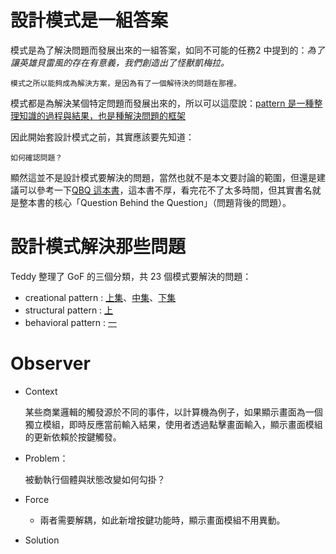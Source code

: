 # 設計模式是一組答案

模式是為了解決問題而發展出來的一組答案，如同不可能的任務2 中提到的：*為了讓英雄貝雷風的存在有意義，我們創造出了怪獸凱梅拉。*


```
模式之所以能夠成為解決方案，是因為有了一個解待決的問題在那裡。
```

模式都是為解決某個特定問題而發展出來的，所以可以這麼說：[pattern 是一種整理知識的過程與結果，也是種解決問題的框架][PatternIs]

因此開始套設計模式之前，其實應該要先知道：

```
如何確認問題？
```

顯然這並不是設計模式要解決的問題，當然也就不是本文要討論的範圍，但還是建議可以參考一下[QBQ 這本書][QBQ]，這本書不厚，看完花不了太多時間，但其實書名就是整本書的核心「Question Behind the Question」（問題背後的問題）。

# 設計模式解決那些問題

Teddy 整理了 GoF 的三個分類，共 23 個模式要解決的問題：

* creational pattern : [上集][CP1]、[中集][CP2]、[下集][CP3]
* structural pattern : [上][SP1]
* behavioral pattern : [一][BP1]

# Observer
* Context

    某些商業邏輯的觸發源於不同的事件，以計算機為例子，如果顯示畫面為一個獨立模組，即時反應當前輸入結果，使用者透過點擊畫面輸入，顯示畫面模組的更新依賴於按鍵觸發。

* Problem：

    被動執行個體與狀態改變如何勾掛？

* Force
    * 兩者需要解耦，如此新增按鍵功能時，顯示畫面模組不用異動。

* Solution



[QBQ]:http://www.books.com.tw/products/0010776691 "QBQ 問題背後的問題"
[PatternIs]:http://designerica.cc/2015/06/a-pattern-is-a-thing-and-a-process/ "pattern是一種整理知識的過程與結果，也是種解決問題的框架"
[CP1]:http://teddy-chen-tw.blogspot.com/2012/10/creational-patterns.html "Creational Patterns要解決什麼問題(上)?"
[CP2]:http://teddy-chen-tw.blogspot.com/2012/11/creational-patterns.html "Creational Patterns要解決什麼問題(中)?"
[CP3]:http://teddy-chen-tw.blogspot.com/2012/11/creational-patterns_26.html "Creational Patterns要解決什麼問題(下)?"
[SP1]:http://teddy-chen-tw.blogspot.com/2012/11/structural-patterns.html "Structural Patterns要解決什麼問題(上)?"
[BP1]:http://teddy-chen-tw.blogspot.com/2013/03/behavioral-patterns.html "Behavioral Patterns要解決什麼問題(一)?"

[whatispattern1]:http://teddy-chen-tw.blogspot.com/2015/05/pattern-1pattern.html "什麼是 Pattern (1)"

